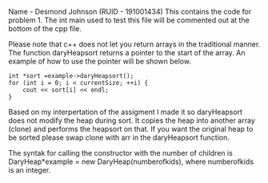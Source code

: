 Name - Desmond Johnson (RUID - 191001434)
This contains the code for problem 1. The int main used to test this file will be commented out at the bottom of the cpp file. 

Please note that c++ does not let you return arrays in the traditional manner. The function daryHeapsort returns a pointer to the start of the array. An example of how to use the pointer will be shown below.

	int *sort =example->daryHeapsort();
	for (int i = 0; i < currentSize; ++i) {
		cout << sort[i] << endl;
	}

Based on my interpertation of the assigment I made it so daryHeapsort does not modify the heap during sort. It copies the heap into another array (clone) and performs the heapsort on that. If you want the original heap to be sorted please swap clone with arr in the daryHeapsort function.

The syntak for calling the constructor with the number of children is DaryHeap*example = new DaryHeap(numberofkids), where numberofkids is an integer.


